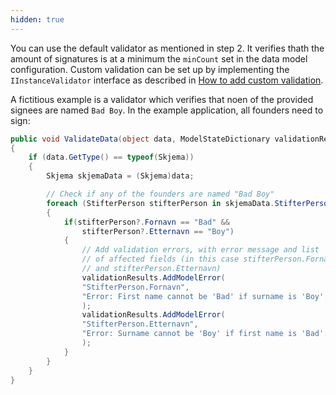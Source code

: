 ```yaml
---
hidden: true
---
```


You can use the default validator as mentioned in step 2. It verifies thath the amount of signatures is at a minimum the
`minCount` set in the data model configuration. Custom validation can be set up by implementing the `IInstanceValidator`
interface as described in [How to add custom validation](https://docs.altinn.studio/altinn-studio/reference/logic/validation/#server-side-validation).

A fictitious example is a validator which verifies that noen of the provided signees are named `Bad Boy`. In the example
application, all founders need to sign:

```csharp
public void ValidateData(object data, ModelStateDictionary validationResults)
{
    if (data.GetType() == typeof(Skjema))
    {
        Skjema skjemaData = (Skjema)data;

        // Check if any of the founders are named "Bad Boy"
        foreach (StifterPerson stifterPerson in skjemaData.StifterPerson)
        {
            if(stifterPerson?.Fornavn == "Bad" && 
                stifterPerson?.Etternavn == "Boy")
            {
                // Add validation errors, with error message and list
                // of affected fields (in this case stifterPerson.Fornavn 
                // and stifterPerson.Etternavn)
                validationResults.AddModelError(
                "StifterPerson.Fornavn",
                "Error: First name cannot be 'Bad' if surname is 'Boy'."
                );
                validationResults.AddModelError(
                "StifterPerson.Etternavn",
                "Error: Surname cannot be 'Boy' if first name is 'Bad'."
                );
            }
        }
    }
}
```